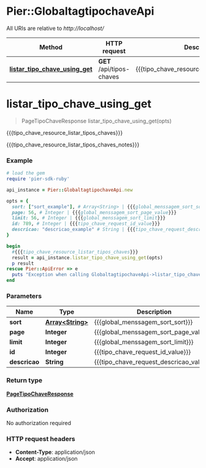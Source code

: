 # Pier::GlobaltagtipochaveApi

All URIs are relative to *http://localhost/*

Method | HTTP request | Description
------------- | ------------- | -------------
[**listar_tipo_chave_using_get**](GlobaltagtipochaveApi.md#listar_tipo_chave_using_get) | **GET** /api/tipos-chaves | {{{tipo_chave_resource_listar_tipos_chaves}}}


# **listar_tipo_chave_using_get**
> PageTipoChaveResponse listar_tipo_chave_using_get(opts)

{{{tipo_chave_resource_listar_tipos_chaves}}}

{{{tipo_chave_resource_listar_tipos_chaves_notes}}}

### Example
```ruby
# load the gem
require 'pier-sdk-ruby'

api_instance = Pier::GlobaltagtipochaveApi.new

opts = { 
  sort: ["sort_example"], # Array<String> | {{{global_menssagem_sort_sort}}}
  page: 56, # Integer | {{{global_menssagem_sort_page_value}}}
  limit: 56, # Integer | {{{global_menssagem_sort_limit}}}
  id: 789, # Integer | {{{tipo_chave_request_id_value}}}
  descricao: "descricao_example" # String | {{{tipo_chave_request_descricao_value}}}
}

begin
  #{{{tipo_chave_resource_listar_tipos_chaves}}}
  result = api_instance.listar_tipo_chave_using_get(opts)
  p result
rescue Pier::ApiError => e
  puts "Exception when calling GlobaltagtipochaveApi->listar_tipo_chave_using_get: #{e}"
end
```

### Parameters

Name | Type | Description  | Notes
------------- | ------------- | ------------- | -------------
 **sort** | [**Array&lt;String&gt;**](String.md)| {{{global_menssagem_sort_sort}}} | [optional] 
 **page** | **Integer**| {{{global_menssagem_sort_page_value}}} | [optional] 
 **limit** | **Integer**| {{{global_menssagem_sort_limit}}} | [optional] 
 **id** | **Integer**| {{{tipo_chave_request_id_value}}} | [optional] 
 **descricao** | **String**| {{{tipo_chave_request_descricao_value}}} | [optional] 

### Return type

[**PageTipoChaveResponse**](PageTipoChaveResponse.md)

### Authorization

No authorization required

### HTTP request headers

 - **Content-Type**: application/json
 - **Accept**: application/json



